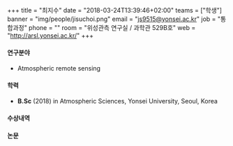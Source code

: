 +++
title = "최지수"
date = "2018-03-24T13:39:46+02:00"
teams = ["학생"]
banner = "img/people/jisuchoi.png"
email = "js9515@yonsei.ac.kr"
job = "통합과정"
phone = ""
room = "위성관측 연구실 / 과학관 529B호"
web = "http://arsl.yonsei.ac.kr/"
+++

#### 연구분야
+ Atmospheric remote sensing

#### 학력
 + **B.Sc** (2018) in Atmospheric Sciences, Yonsei University, Seoul, Korea

#### 수상내역


#### 논문

